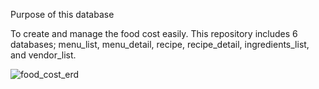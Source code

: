 Purpose of this database

To create and manage the food cost easily.
This repository includes 6 databases; menu_list, menu_detail, recipe, recipe_detail, ingredients_list, and vendor_list.


![food_cost_erd](https://github.com/user-attachments/assets/cd3de86e-971d-4b76-b738-7c92d17818e1)
